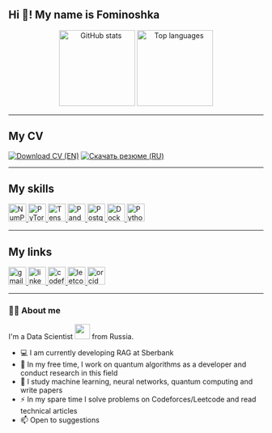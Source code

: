 <h2 align="left">Hi 👋! My name is Fominoshka</h2>

<div align="center">
  <img src="https://github-readme-stats.vercel.app/api?username=poliroika&show_icons=true&theme=dark&hide_border=false&rank_icon=github&cache_seconds=86400" height="150" alt="GitHub stats" />
  <img src="https://github-readme-stats.vercel.app/api/top-langs/?username=poliroika&layout=compact&langs_count=8&theme=dark&hide_border=false&cache_seconds=86400" height="150" alt="Top languages" />
</div>

---

<h2 align="left">My CV</h2>

[![Download CV (EN)](https://img.shields.io/badge/Resume%20(EN)-PDF-FF4F4F?style=for-the-badge&logo=adobeacrobatreader&logoColor=white)](https://github.com/poliroika/poliroika/raw/main/Resume_DS_Belov_Vitalii.pdf)
[![Скачать резюме (RU)](https://img.shields.io/badge/%D0%A0%D0%B5%D0%B7%D1%8E%D0%BC%D0%B5%20(RU)-PDF-4F86FF?style=for-the-badge&logo=adobeacrobatreader&logoColor=white)](https://github.com/poliroika/poliroika/raw/main/%D0%A0%D0%B5%D0%B7%D1%8E%D0%BC%D0%B5_DS_%D0%91%D0%B5%D0%BB%D0%BE%D0%B2_%D0%92%D0%B8%D1%82%D0%B0%D0%BB%D0%B8%D0%B9.pdf)

---

<h2 align="left">My skills</h2>

<div align="left">
  <a href="https://numpy.org/doc/" target="_blank">
    <img src="https://img.shields.io/static/v1?message=NumPy&logo=numpy&label=&color=013243&logoColor=white&labelColor=&style=for-the-badge" height="35" alt="NumPy logo" />
  </a>
  <a href="https://pytorch.org/docs/stable/index.html" target="_blank">
    <img src="https://img.shields.io/static/v1?message=PyTorch&logo=pytorch&label=&color=EE4C2C&logoColor=white&labelColor=&style=for-the-badge" height="35" alt="PyTorch logo" />
  </a>
  <a href="https://www.tensorflow.org/api_docs" target="_blank">
    <img src="https://img.shields.io/static/v1?message=TensorFlow&logo=tensorflow&label=&color=FF6F00&logoColor=white&labelColor=&style=for-the-badge" height="35" alt="TensorFlow logo" />
  </a>
  <a href="https://pandas.pydata.org/docs/" target="_blank">
    <img src="https://img.shields.io/static/v1?message=Pandas&logo=pandas&label=&color=150458&logoColor=white&labelColor=&style=for-the-badge" height="35" alt="Pandas logo" />
  </a>
  <a href="https://www.postgresql.org/docs/" target="_blank">
    <img src="https://img.shields.io/static/v1?message=PostgreSQL&logo=postgresql&label=&color=4169E1&logoColor=white&labelColor=&style=for-the-badge" height="35" alt="PostgreSQL logo" />
  </a>
  <a href="https://docs.docker.com/" target="_blank">
    <img src="https://img.shields.io/static/v1?message=Docker&logo=docker&label=&color=2496ED&logoColor=white&labelColor=&style=for-the-badge" height="35" alt="Docker logo" />
  </a>
  <a href="https://docs.python.org/3/" target="_blank">
    <img src="https://img.shields.io/static/v1?message=Python&logo=python&label=&color=3776AB&logoColor=FFD43B&labelColor=&style=for-the-badge" height="35" alt="Python logo" />
  </a>
</div>

---

<h2 align="left">My links</h2>

<div align="left">
  <a href="mailto:vitalii.belof@gmail.com" target="_blank">
    <img src="https://img.shields.io/static/v1?message=Gmail&logo=gmail&label=&color=D14836&logoColor=white&labelColor=&style=for-the-badge" height="35" alt="gmail logo"  />
  </a>
  <a href="https://www.linkedin.com/in/ваш_профиль/" target="_blank">
    <img src="https://img.shields.io/static/v1?message=LinkedIn&logo=linkedin&label=&color=0077B5&logoColor=white&labelColor=&style=for-the-badge" height="35" alt="linkedin logo"  />
  </a>
  <a href="https://codeforces.com/profile/fominoshka" target="_blank">
    <img src="https://img.shields.io/static/v1?message=Codeforces&logo=codeforces&label=&color=000000&logoColor=FFCC00&labelColor=&style=for-the-badge" height="35" alt="codeforces logo" />
  </a>
  <a href="https://leetcode.com/fominoshka/" target="_blank">
    <img src="https://img.shields.io/static/v1?message=LeetCode&logo=leetcode&label=&color=2DB55D&logoColor=000000&labelColor=&style=for-the-badge" height="35" alt="leetcode logo" />
  </a>
  <a href="https://orcid.org/0009-0008-7000-4476" target="_blank">
    <img src="https://img.shields.io/static/v1?message=Orcid&logo=orcid&label=&color=2DB55D&logoColor=000000&labelColor=&style=for-the-badge" height="35" alt="orcid logo" />
  </a>
</div>

---

### :man_technologist: About me

I'm a Data Scientist <img src="https://media.giphy.com/media/WUlplcMpOCEmTGBtBW/giphy.gif" width="30"> from Russia.

- :computer: I am currently developing RAG at Sberbank  
- :telescope: In my free time, I work on quantum algorithms as a developer and conduct research in this field  
- :seedling: I study machine learning, neural networks, quantum computing and write papers  
- :zap: In my spare time I solve problems on Codeforces/Leetcode and read technical articles  
- :mailbox: Open to suggestions
